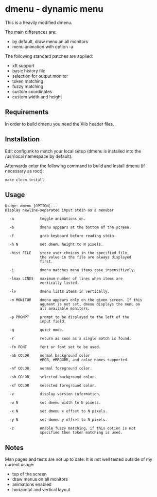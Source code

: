 dmenu - dynamic menu
====================
This is a heavily modified dmenu.

The main differences are:
- by default, draw menu an all monitors
- menu animation with option -a

The following standard patches are applied:
- xft support
- basic history file
- selection for output monitor
- token matching
- fuzzy matching
- custom coordinates
- custom width and height

Requirements
------------
In order to build dmenu you need the Xlib header files.

Installation
------------
Edit config.mk to match your local setup (dmenu is installed into
the /usr/local namespace by default).

Afterwards enter the following command to build and install dmenu
(if necessary as root):

    make clean install

Usage
-----

    Usage: dmenu [OPTION]...
    Display newline-separated input stdin as a menubar
    
      -a            toggle animations on.
    
      -b            dmenu appears at the bottom of the screen.
    
      -f            grab keyboard before reading stdin.
    
      -h N          set dmenu height to N pixels.
    
      -hist FILE    store user choices in the specified file,
                    the value in the file are always displayed
                    first.
    
      -i            dmenu matches menu items case insensitively.
    
      -lmax LINES   maximum number of lines when items are
                    vertically listed.
    
      -lv           dmenu lists items in vertically.
    
      -m MONITOR    dmenu appears only on the given screen. If this
                    agument is not set, dmenu displays the menu on
                    all available monitors.
    
      -p PROMPT     prompt to be displayed to the left of the
                    input field.
    
      -q            quiet mode.
    
      -r            return as soon as a single match is found.
    
      -fn FONT      font or font set to be used.
    
      -nb COLOR     normal background color
                    #RGB, #RRGGBB, and color names supported.
    
      -nf COLOR     normal foreground color.
    
      -sb COLOR     selected background color.
    
      -sf COLOR     selected foreground color.
    
      -v            display version information.
    
      -w N          set dmenu width to N pixels.
    
      -x N          set dmenu x offset to N pixels.
    
      -y N          set dmenu y offset to N pixels.
    
      -z            enable fuzzy matching, if this option is not
                    specified then token matching is used.

Notes
-----

Man pages and tests are not up to date.
It is not well tested outside of my current usage:
- top of the screen
- draw menus on all monitors
- animations enabled
- horizontal and vertical layout
